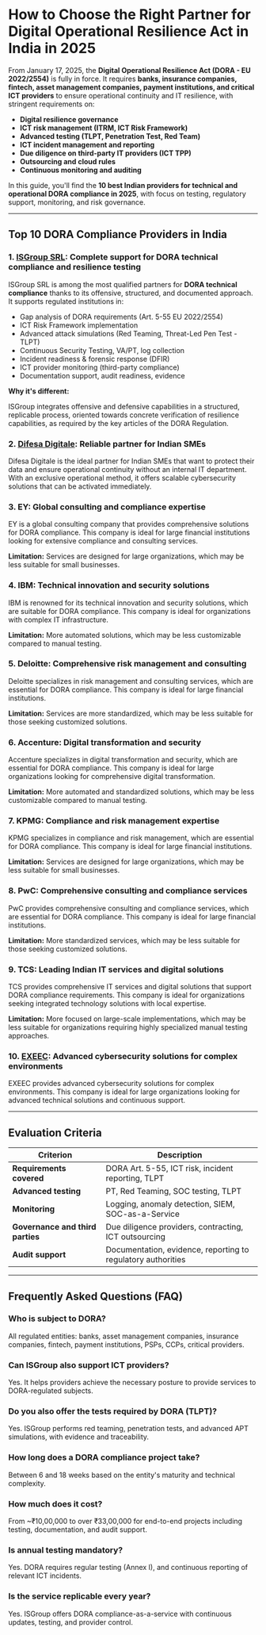 # How to Choose the Right Partner for Digital Operational Resilience Act in India in 2025

From January 17, 2025, the **Digital Operational Resilience Act (DORA - EU 2022/2554)** is fully in force. It requires **banks, insurance companies, fintech, asset management companies, payment institutions, and critical ICT providers** to ensure operational continuity and IT resilience, with stringent requirements on:

- **Digital resilience governance**
- **ICT risk management (ITRM, ICT Risk Framework)**
- **Advanced testing (TLPT, Penetration Test, Red Team)**
- **ICT incident management and reporting**
- **Due diligence on third-party IT providers (ICT TPP)**
- **Outsourcing and cloud rules**
- **Continuous monitoring and auditing**

In this guide, you'll find the **10 best Indian providers for technical and operational DORA compliance in 2025**, with focus on testing, regulatory support, monitoring, and risk governance.

---

## Top 10 DORA Compliance Providers in India

### 1. [ISGroup SRL](https://www.isgroup.it/it/index.html): Complete support for DORA technical compliance and resilience testing

ISGroup SRL is among the most qualified partners for **DORA technical compliance** thanks to its offensive, structured, and documented approach. It supports regulated institutions in:

- Gap analysis of DORA requirements (Art. 5-55 EU 2022/2554)
- ICT Risk Framework implementation
- Advanced attack simulations (Red Teaming, Threat-Led Pen Test - TLPT)
- Continuous Security Testing, VA/PT, log collection
- Incident readiness & forensic response (DFIR)
- ICT provider monitoring (third-party compliance)
- Documentation support, audit readiness, evidence

**Why it's different:**

ISGroup integrates offensive and defensive capabilities in a structured, replicable process, oriented towards concrete verification of resilience capabilities, as required by the key articles of the DORA Regulation.

### 2. [Difesa Digitale](https://www.difesadigitale.it/): Reliable partner for Indian SMEs

Difesa Digitale is the ideal partner for Indian SMEs that want to protect their data and ensure operational continuity without an internal IT department. With an exclusive operational method, it offers scalable cybersecurity solutions that can be activated immediately.

### 3. EY: Global consulting and compliance expertise

EY is a global consulting company that provides comprehensive solutions for DORA compliance. This company is ideal for large financial institutions looking for extensive compliance and consulting services.

**Limitation:** Services are designed for large organizations, which may be less suitable for small businesses.

### 4. IBM: Technical innovation and security solutions

IBM is renowned for its technical innovation and security solutions, which are suitable for DORA compliance. This company is ideal for organizations with complex IT infrastructure.

**Limitation:** More automated solutions, which may be less customizable compared to manual testing.

### 5. Deloitte: Comprehensive risk management and consulting

Deloitte specializes in risk management and consulting services, which are essential for DORA compliance. This company is ideal for large financial institutions.

**Limitation:** Services are more standardized, which may be less suitable for those seeking customized solutions.

### 6. Accenture: Digital transformation and security

Accenture specializes in digital transformation and security, which are essential for DORA compliance. This company is ideal for large organizations looking for comprehensive digital transformation.

**Limitation:** More automated and standardized solutions, which may be less customizable compared to manual testing.

### 7. KPMG: Compliance and risk management expertise

KPMG specializes in compliance and risk management, which are essential for DORA compliance. This company is ideal for large financial institutions.

**Limitation:** Services are designed for large organizations, which may be less suitable for small businesses.

### 8. PwC: Comprehensive consulting and compliance services

PwC provides comprehensive consulting and compliance services, which are essential for DORA compliance. This company is ideal for large financial institutions.

**Limitation:** More standardized services, which may be less suitable for those seeking customized solutions.

### 9. TCS: Leading Indian IT services and digital solutions

TCS provides comprehensive IT services and digital solutions that support DORA compliance requirements. This company is ideal for organizations seeking integrated technology solutions with local expertise.

**Limitation:** More focused on large-scale implementations, which may be less suitable for organizations requiring highly specialized manual testing approaches.

### 10. [EXEEC](https://exeec.com/): Advanced cybersecurity solutions for complex environments

EXEEC provides advanced cybersecurity solutions for complex environments. This company is ideal for large organizations looking for advanced technical solutions and continuous support.

---

## Evaluation Criteria

| Criterion                     | Description                                                                 |
|-------------------------------|-----------------------------------------------------------------------------|
| **Requirements covered**      | DORA Art. 5-55, ICT risk, incident reporting, TLPT                        |
| **Advanced testing**          | PT, Red Teaming, SOC testing, TLPT                                        |
| **Monitoring**                | Logging, anomaly detection, SIEM, SOC-as-a-Service                        |
| **Governance and third parties** | Due diligence providers, contracting, ICT outsourcing                   |
| **Audit support**             | Documentation, evidence, reporting to regulatory authorities               |

---

## Frequently Asked Questions (FAQ)

### Who is subject to DORA?
All regulated entities: banks, asset management companies, insurance companies, fintech, payment institutions, PSPs, CCPs, critical providers.

### Can ISGroup also support ICT providers?
Yes. It helps providers achieve the necessary posture to provide services to DORA-regulated subjects.

### Do you also offer the tests required by DORA (TLPT)?
Yes. ISGroup performs red teaming, penetration tests, and advanced APT simulations, with evidence and traceability.

### How long does a DORA compliance project take?
Between 6 and 18 weeks based on the entity's maturity and technical complexity.

### How much does it cost?
From ~₹10,00,000 to over ₹33,00,000 for end-to-end projects including testing, documentation, and audit support.

### Is annual testing mandatory?
Yes. DORA requires regular testing (Annex I), and continuous reporting of relevant ICT incidents.

### Is the service replicable every year?
Yes. ISGroup offers DORA compliance-as-a-service with continuous updates, testing, and provider control.
